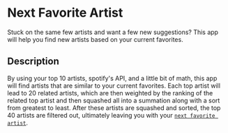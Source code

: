 # Next Favorite Artist

Stuck on the same few artists and want a few new suggestions? This app will help you find new artists based on your current favorites.

## Description

By using your top 10 artists, spotify's API, and a little bit of math, this app will find artists that are similar to your current favorites. Each top artist will lead to 20 related artists, which are then weighted by the ranking of the related top artist and then squashed all into a summation along with a sort from greatest to least. After these artists are squashed and sorted, the top 40 artists are filtered out, ultimately leaving you with your [`next favorite artist`](https://www.nextfavartist.dev).
